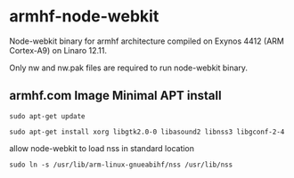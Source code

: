 armhf-node-webkit
=================

Node-webkit binary for armhf architecture compiled on Exynos 4412 (ARM Cortex-A9) on Linaro 12.11.

Only nw and nw.pak files are required to run node-webkit binary. 


armhf.com Image Minimal APT install
-----------------------------------

```
sudo apt-get update

sudo apt-get install xorg libgtk2.0-0 libasound2 libnss3 libgconf-2-4

```
allow node-webkit to load nss in standard location
```
sudo ln -s /usr/lib/arm-linux-gnueabihf/nss /usr/lib/nss

```
